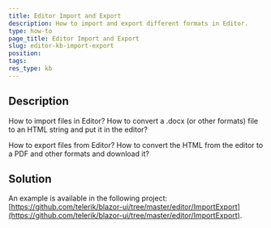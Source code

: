 ```yaml
---
title: Editor Import and Export
description: How to import and export different formats in Editor.
type: how-to
page_title: Editor Import and Export
slug: editor-kb-import-export
position: 
tags: 
res_type: kb
---
```



## Description

How to import files in Editor? How to convert a .docx (or other formats) file to an HTML string and put it in the editor?

How to export files from Editor? How to convert the HTML from the editor to a PDF and other formats and download it?


## Solution

An example is available in the following project: [https://github.com/telerik/blazor-ui/tree/master/editor/ImportExport](https://github.com/telerik/blazor-ui/tree/master/editor/ImportExport).